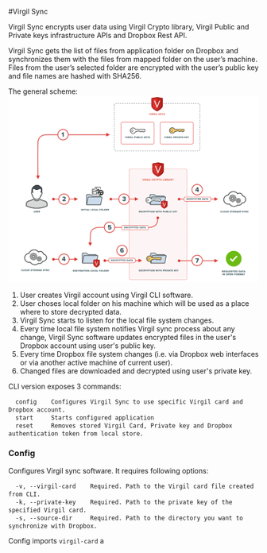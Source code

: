 #Virgil Sync

Virgil Sync encrypts user data using Virgil Crypto library, Virgil Public and Private keys infrastructure APIs and Dropbox Rest API.

Virgil Sync gets the list of files from application folder on Dropbox and synchronizes them with the files from mapped folder on the user’s machine. Files from the user’s selected folder are encrypted with the user’s public key and file names are hashed with SHA256. 

The general scheme:
![Virgil Sync Process](https://github.com/VirgilSecurity/virgil-sync/blob/master/Setup/virgil-sync-scheme.png "Virgil Sync Process")

1.	User creates Virgil account using Virgil CLI software.
2.	User choses local folder on his machine which will be used as a place where to store decrypted data.
3.	Virgil Sync starts to listen for the local file system changes.
4.	Every time local file system notifies Virgil sync process about any change, Virgil Sync software updates encrypted files in the user's Dropbox account using user's public key.
5.	Every time Dropbox file system changes (i.e. via Dropbox web interfaces or via another active machine of current user).
6.	Changed files are downloaded and decrypted using user's private key.


CLI version exposes 3 commands: 

```
  config    Configures Virgil Sync to use specific Virgil card and Dropbox account.
  start     Starts configured application
  reset     Removes stored Virgil Card, Private key and Dropbox authentication token from local store.
```

### Config

Configures Virgil sync software. It requires following options:

```
  -v, --virgil-card    Required. Path to the Virgil card file created from CLI.
  -k, --private-key    Required. Path to the private key of the specified Virgil card.
  -s, --source-dir     Required. Path to the directory you want to synchronize with Dropbox.
```

Config imports `virgil-card` a